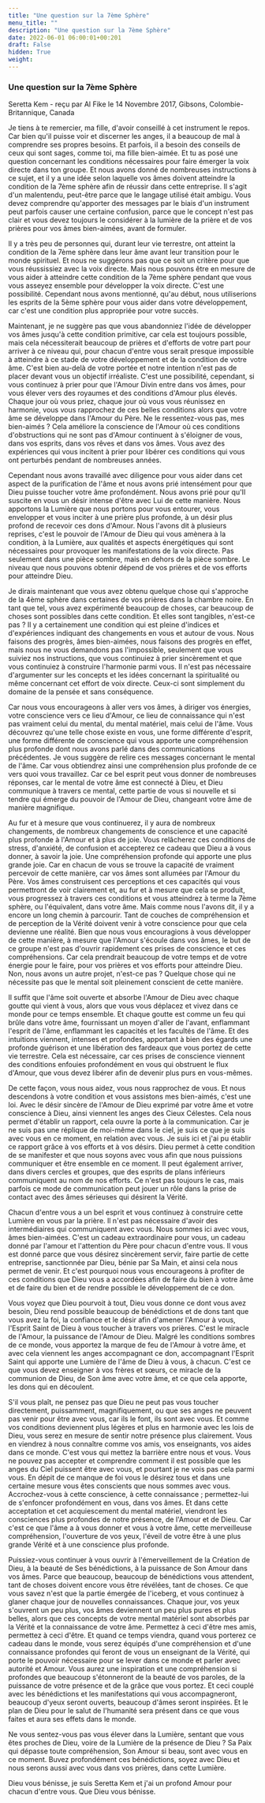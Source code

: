 ```yaml
---
title: "Une question sur la 7ème Sphère"
menu_title: ""
description: "Une question sur la 7ème Sphère"
date: 2022-06-01 06:00:01+00:201
draft: False
hidden: True
weight:
---
```

### Une question sur la 7ème Sphère

Seretta Kem - reçu par Al Fike le 14 Novembre 2017, Gibsons, Colombie-Britannique, Canada

Je tiens à te remercier, ma fille, d'avoir conseillé à cet instrument le repos. Car bien qu'il puisse voir et discerner les anges, il a beaucoup de mal à comprendre ses propres besoins. Et parfois, il a besoin des conseils de ceux qui sont sages, comme toi, ma fille bien-aimée. Et tu as posé une question concernant les conditions nécessaires pour faire émerger la voix directe dans ton groupe. Et nous avons donné de nombreuses instructions à ce sujet, et il y a une idée selon laquelle vos âmes doivent atteindre la condition de la 7ème sphère afin de réussir dans cette entreprise. Il s'agit d'un malentendu, peut-être parce que le langage utilisé était ambigu. Vous devez comprendre qu'apporter des messages par le biais d'un instrument peut parfois causer une certaine confusion, parce que le concept n'est pas clair et vous devez toujours le considérer à la lumière de la prière et de vos prières pour vos âmes bien-aimées, avant de formuler.

Il y a très peu de personnes qui, durant leur vie terrestre, ont atteint la condition de la 7ème sphère dans leur âme avant leur transition pour le monde spirituel. Et nous ne suggérons pas que ce soit un critère pour que vous réussissiez avec la voix directe. Mais nous pouvons être en mesure de vous aider à atteindre cette condition de la 7ème sphère pendant que vous vous asseyez ensemble pour développer la voix directe. C'est une possibilité. Cependant nous avons mentionné, qu'au début, nous utiliserions les esprits de la 5ème sphère pour vous aider dans votre développement, car c'est une condition plus appropriée pour votre succès.

Maintenant, je ne suggère pas que vous abandonniez l'idée de développer vos âmes jusqu'à cette condition primitive, car cela est toujours possible, mais cela nécessiterait beaucoup de prières et d'efforts de votre part pour arriver à ce niveau qui, pour chacun d'entre vous serait presque impossible à atteindre à ce stade de votre développement et de la condition de votre âme. C'est bien au-delà de votre portée et notre intention n'est pas de placer devant vous un objectif irréaliste. C'est une possibilité, cependant, si vous continuez à prier pour que l'Amour Divin entre dans vos âmes, pour vous élever vers des royaumes et des conditions d'Amour plus élevés. Chaque jour où vous priez, chaque jour où vous vous réunissez en harmonie, vous vous rapprochez de ces belles conditions alors que votre âme se développe dans l'Amour du Père. Ne le ressentez-vous pas, mes bien-aimés ? Cela améliore la conscience de l'Amour où ces conditions d'obstructions qui ne sont pas d'Amour continuent à s'éloigner de vous, dans vos esprits, dans vos rêves et dans vos âmes. Vous avez des expériences qui vous incitent à prier pour libérer ces conditions qui vous ont perturbés pendant de nombreuses années.

Cependant nous avons travaillé avec diligence pour vous aider dans cet aspect de la purification de l'âme et nous avons prié intensément pour que Dieu puisse toucher votre âme profondément. Nous avons prié pour qu'Il suscite en vous un désir intense d'être avec Lui de cette manière. Nous apportons la Lumière que nous portons pour vous entourer, vous envelopper et vous inciter à une prière plus profonde, à un désir plus profond de recevoir ces dons d'Amour. Nous l'avons dit à plusieurs reprises, c'est le pouvoir de l'Amour de Dieu qui vous amènera à la condition, à la Lumière, aux qualités et aspects énergétiques qui sont nécessaires pour provoquer les manifestations de la voix directe. Pas seulement dans une pièce sombre, mais en dehors de la pièce sombre. Le niveau que nous pouvons obtenir dépend de vos prières et de vos efforts pour atteindre Dieu.

Je dirais maintenant que vous avez obtenu quelque chose qui s'approche de la 4ème sphère dans certaines de vos prières dans la chambre noire. En tant que tel, vous avez expérimenté beaucoup de choses, car beaucoup de choses sont possibles dans cette condition. Et elles sont tangibles, n'est-ce pas ? Il y a certainement une condition qui est pleine d'indices et d'expériences indiquant des changements en vous et autour de vous. Nous faisons des progrès, âmes bien-aimées, nous faisons des progrès en effet, mais nous ne vous demandons pas l'impossible, seulement que vous suiviez nos instructions, que vous continuiez à prier sincèrement et que vous continuiez à construire l'harmonie parmi vous. Il n'est pas nécessaire d'argumenter sur les concepts et les idées concernant la spiritualité ou même concernant cet effort de voix directe. Ceux-ci sont simplement du domaine de la pensée et sans conséquence.

Car nous vous encourageons à aller vers vos âmes, à diriger vos énergies, votre conscience vers ce lieu d'Amour, ce lieu de connaissance qui n'est pas vraiment celui du mental, du mental matériel, mais celui de l'âme. Vous découvrez qu'une telle chose existe en vous, une forme différente d'esprit, une forme différente de conscience qui vous apporte une compréhension plus profonde dont nous avons parlé dans des communications précédentes. Je vous suggère de relire ces messages concernant le mental de l'âme. Car vous obtiendrez ainsi une compréhension plus profonde de ce vers quoi vous travaillez. Car ce bel esprit peut vous donner de nombreuses réponses, car le mental de votre âme est connecté à Dieu, et Dieu communique à travers ce mental, cette partie de vous si nouvelle et si tendre qui émerge du pouvoir de l'Amour de Dieu, changeant votre âme de manière magnifique.

Au fur et à mesure que vous continuerez, il y aura de nombreux changements, de nombreux changements de conscience et une capacité plus profonde à l'Amour et à plus de joie. Vous relâcherez ces conditions de stress, d'anxiété, de confusion et accepterez ce cadeau que Dieu a à vous donner, à savoir la joie. Une compréhension profonde qui apporte une plus grande joie. Car en chacun de vous se trouve la capacité de vraiment percevoir de cette manière, car vos âmes sont allumées par l'Amour du Père. Vos âmes construisent ces perceptions et ces capacités qui vous permettront de voir clairement et, au fur et à mesure que cela se produit, vous progressez à travers ces conditions et vous atteindrez à terme la 7ème sphère, ou l'équivalent, dans votre âme. Mais comme nous l'avons dit, il y a encore un long chemin à parcourir. Tant de couches de compréhension et de perception de la Vérité doivent venir à votre conscience pour que cela devienne une réalité. Bien que nous vous encouragions à vous développer de cette manière, à mesure que l'Amour s'écoule dans vos âmes, le but de ce groupe n'est pas d'ouvrir rapidement ces prises de conscience et ces compréhensions. Car cela prendrait beaucoup de votre temps et de votre énergie pour le faire, pour vos prières et vos efforts pour atteindre Dieu. Non, nous avons un autre projet, n'est-ce pas ? Quelque chose qui ne nécessite pas que le mental soit pleinement conscient de cette manière.

Il suffit que l'âme soit ouverte et absorbe l'Amour de Dieu avec chaque goutte qui vient à vous, alors que vous vous déplacez et vivez dans ce monde pour ce temps ensemble. Et chaque goutte est comme un feu qui brûle dans votre âme, fournissant un moyen d'aller de l'avant, enflammant l'esprit de l'âme, enflammant les capacités et les facultés de l'âme. Et des intuitions viennent, intenses et profondes, apportant à bien des égards une profonde guérison et une libération des fardeaux que vous portez de cette vie terrestre. Cela est nécessaire, car ces prises de conscience viennent des conditions enfouies profondément en vous qui obstruent le flux d'Amour, que vous devez libérer afin de devenir plus purs en vous-mêmes.

De cette façon, vous nous aidez, vous nous rapprochez de vous. Et nous descendons à votre condition et vous assistons mes bien-aimés, c'est une loi. Avec le désir sincère de l'Amour de Dieu exprimé par votre âme et votre conscience à Dieu, ainsi viennent les anges des Cieux Célestes. Cela nous permet d'établir un rapport, cela ouvre la porte à la communication. Car je ne suis pas une réplique de moi-même dans le ciel, je suis ce que je suis avec vous en ce moment, en relation avec vous. Je suis ici et j'ai pu établir ce rapport grâce à vos efforts et à vos désirs. Dieu permet à cette condition de se manifester et que nous soyons avec vous afin que nous puissions communiquer et être ensemble en ce moment. Il peut également arriver, dans divers cercles et groupes, que des esprits de plans inférieurs communiquent au nom de nos efforts. Ce n'est pas toujours le cas, mais parfois ce mode de communication peut jouer un rôle dans la prise de contact avec des âmes sérieuses qui désirent la Vérité.

Chacun d'entre vous a un bel esprit et vous continuez à construire cette Lumière en vous par la prière. Il n'est pas nécessaire d'avoir des intermédiaires qui communiquent avec vous. Nous sommes ici avec vous, âmes bien-aimées. C'est un cadeau extraordinaire pour vous, un cadeau donné par l'amour et l'attention du Père pour chacun d'entre vous. Il vous est donné parce que vous désirez sincèrement servir, faire partie de cette entreprise, sanctionnée par Dieu, bénie par Sa Main, et ainsi cela nous permet de venir. Et c'est pourquoi nous vous encourageons à profiter de ces conditions que Dieu vous a accordées afin de faire du bien à votre âme et de faire du bien et de rendre possible le développement de ce don.

Vous voyez que Dieu pourvoit à tout, Dieu vous donne ce dont vous avez besoin, Dieu rend possible beaucoup de bénédictions et de dons tant que vous avez la foi, la confiance et le désir afin d'amener l'Amour à vous, l'Esprit Saint de Dieu à vous toucher à travers vos prières. C'est le miracle de l'Amour, la puissance de l'Amour de Dieu. Malgré les conditions sombres de ce monde, vous apportez la marque de feu de l'Amour à votre âme, et avec cela viennent les anges accompagnant ce don, accompagnant l'Esprit Saint qui apporte une Lumière de l'âme de Dieu à vous, à chacun. C'est ce que vous devez enseigner à vos frères et sœurs, ce miracle de la communion de Dieu, de Son âme avec votre âme, et ce que cela apporte, les dons qui en découlent.

S'il vous plaît, ne pensez pas que Dieu ne peut pas vous toucher directement, puissamment, magnifiquement, ou que ses anges ne peuvent pas venir pour être avec vous, car ils le font, ils sont avec vous. Et comme vos conditions deviennent plus légères et plus en harmonie avec les lois de Dieu, vous serez en mesure de sentir notre présence plus clairement. Vous en viendrez à nous connaître comme vos amis, vos enseignants, vos aides dans ce monde. C'est vous qui mettez la barrière entre nous et vous. Vous ne pouvez pas accepter et comprendre comment il est possible que les anges du Ciel puissent être avec vous, et pourtant je ne vois pas cela parmi vous. En dépit de ce manque de foi vous le désirez tous et dans une certaine mesure vous êtes conscients que nous sommes avec vous. Accrochez-vous à cette conscience, à cette connaissance ; permettez-lui de s'enfoncer profondément en vous, dans vos âmes. Et dans cette acceptation et cet acquiescement du mental matériel, viendront les consciences plus profondes de notre présence, de l'Amour et de Dieu. Car c'est ce que l'âme a à vous donner et vous à votre âme, cette merveilleuse compréhension, l'ouverture de vos yeux, l'éveil de votre être à une plus grande Vérité et à une conscience plus profonde.

Puissiez-vous continuer à vous ouvrir à l'émerveillement de la Création de Dieu, à la beauté de Ses bénédictions, à la puissance de Son Amour dans vos âmes. Parce que beaucoup, beaucoup de bénédictions vous attendent, tant de choses doivent encore vous être révélées, tant de choses. Ce que vous savez n'est que la partie émergée de l'iceberg, et vous continuez à glaner chaque jour de nouvelles connaissances. Chaque jour, vos yeux s'ouvrent un peu plus, vos âmes deviennent un peu plus pures et plus belles, alors que ces concepts de votre mental matériel sont absorbés par la Vérité et la connaissance de votre âme. Permettez à ceci d'être mes amis, permettez à ceci d'être. Et quand ce temps viendra, quand vous porterez ce cadeau dans le monde, vous serez équipés d'une compréhension et d'une connaissance profondes qui feront de vous un enseignant de la Vérité, qui porte le pouvoir nécessaire pour se lever dans ce monde et parler avec autorité et Amour. Vous aurez une inspiration et une compréhension si profondes que beaucoup s'étonneront de la beauté de vos paroles, de la puissance de votre présence et de la grâce que vous portez. Et ceci couplé avec les bénédictions et les manifestations qui vous accompagneront, beaucoup d'yeux seront ouverts, beaucoup d'âmes seront inspirées. Et le plan de Dieu pour le salut de l'humanité sera présent dans ce que vous faites et aura ses effets dans le monde.

Ne vous sentez-vous pas vous élever dans la Lumière, sentant que vous êtes proches de Dieu, voire de la Lumière de la présence de Dieu ? Sa Paix qui dépasse toute compréhension, Son Amour si beau, sont avec vous en ce moment. Buvez profondément ces bénédictions, soyez avec Dieu et nous serons aussi avec vous dans vos prières, dans cette Lumière.

Dieu vous bénisse, je suis Seretta Kem et j'ai un profond Amour pour chacun d'entre vous. Que Dieu vous bénisse.
